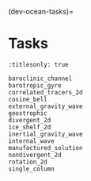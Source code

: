 (dev-ocean-tasks)=

# Tasks

```{toctree}
:titlesonly: true

baroclinic_channel
barotropic_gyre
correlated_tracers_2d
cosine_bell
external_gravity_wave
geostrophic
divergent_2d
ice_shelf_2d
inertial_gravity_wave
internal_wave
manufactured_solution
nondivergent_2d
rotation_2d
single_column
```
